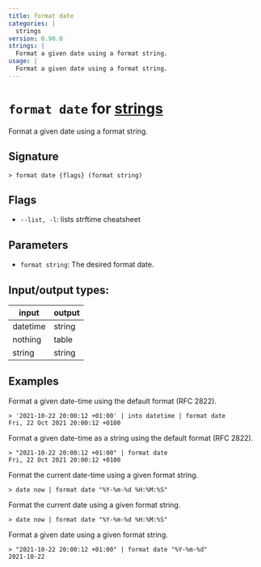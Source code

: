 ```yaml
---
title: format date
categories: |
  strings
version: 0.98.0
strings: |
  Format a given date using a format string.
usage: |
  Format a given date using a format string.
---
```

<!-- This file is automatically generated. Please edit the command in https://github.com/nushell/nushell instead. -->

# `format date` for [strings](/commands/categories/strings.md)

<div class='command-title'>Format a given date using a format string.</div>

## Signature

```> format date {flags} (format string)```

## Flags

 -  `--list, -l`: lists strftime cheatsheet

## Parameters

 -  `format string`: The desired format date.


## Input/output types:

| input    | output |
| -------- | ------ |
| datetime | string |
| nothing  | table  |
| string   | string |
## Examples

Format a given date-time using the default format (RFC 2822).
```nu
> '2021-10-22 20:00:12 +01:00' | into datetime | format date
Fri, 22 Oct 2021 20:00:12 +0100
```

Format a given date-time as a string using the default format (RFC 2822).
```nu
> "2021-10-22 20:00:12 +01:00" | format date
Fri, 22 Oct 2021 20:00:12 +0100
```

Format the current date-time using a given format string.
```nu
> date now | format date "%Y-%m-%d %H:%M:%S"

```

Format the current date using a given format string.
```nu
> date now | format date "%Y-%m-%d %H:%M:%S"

```

Format a given date using a given format string.
```nu
> "2021-10-22 20:00:12 +01:00" | format date "%Y-%m-%d"
2021-10-22
```
